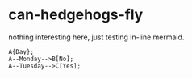 # can-hedgehogs-fly

nothing interesting here, just testing in-line mermaid.

```mermaid
A{Day};
A--Monday-->B[No];
A--Tuesday-->C[Yes];
```
